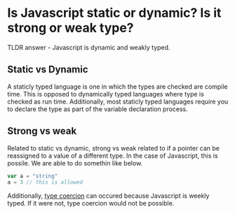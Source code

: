 
# Is Javascript static or dynamic? Is it strong or weak type?

TLDR answer - Javascript is dynamic and weakly typed.

## Static vs Dynamic

A staticly typed language is one in which the types are checked are compile time. This is opposed to dynamically typed languages where type is checked as run time. Additionally, most staticly typed languages require you to declare the type as part of the variable declaration process.

## Strong vs weak

Related to static vs dynamic, strong vs weak related to if a pointer can be reassigned to a value of a different type. In the case of Javascript, this is possile. We are able to do somethin like below.

```Javascript
var a = "string"
a = 3 // this is allowed
```

Additionally, [type coercion](what-is-type-coercion.md) can occured because Javascript is weekly typed. If it were not, type coercion would not be possible.